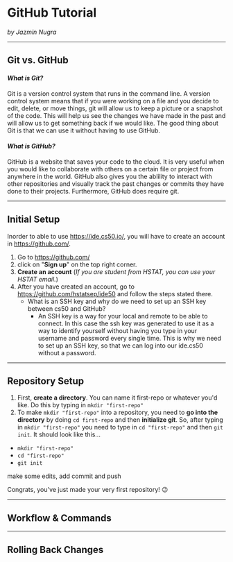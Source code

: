 # GitHub Tutorial

_by Jazmin Nugra_

---
## Git vs. GitHub

#### _What is Git?_
Git is a version control system that runs in the command line. A version control system means that if you were working on a file and you decide to edit, delete, or move things, git will allow us to keep a picture or a snapshot of the code. This will help us see the changes we have made in the past and will allow us to get something back if we would like. The good thing about Git is that we can use it without having to use GitHub.
#### _What is GitHub?_
GitHub is a website that saves your code to the cloud. It is very useful when you would like to collaborate with others on a certain file or project from anywhere in the world. GitHub also gives you the ablility to interact with other repositories and visually track the past changes or commits they have done to their projects. Furthermore, GitHub does require git. 



---
## Initial Setup
Inorder to able to use https://ide.cs50.io/, you will have to create an account in https://github.com/.
1. Go to https://github.com/
2. click on "**Sign up**" on the top right corner.
3. **Create an account** (_If you are student from HSTAT, you can use your HSTAT email._)
4. After you have created an account, go to https://github.com/hstatsep/ide50 and follow the steps stated there.
   * What is an SSH key and why do we need to set up an SSH key between cs50 and GitHub?
     * An SSH key is a way for your local and remote to be able to connect. In this case the ssh key was generated to use it as a way to identify yourself without having you type in your username and password every single time. This is why we need to set up an SSH key, so that we can log into our ide.cs50 without a password. 



---
## Repository Setup
1. First, **create a directory**. You can name it first-repo or whatever you'd like. Do this by typing in `mkdir "first-repo"`
2. To make `mkdir "first-repo"` into a repository, you need to **go into the directory** by doing `cd first-repo` and then **initialize git**. So, after typing in `mkdir "first-repo"` you need to type in `cd "first-repo"` and then `git init`. It should look like this...

* `mkdir "first-repo"`
* `cd "first-repo"`
* `git init`

make some edits, add commit and push

Congrats, you've just made your very first repository! :wink:

---
## Workflow & Commands



---
## Rolling Back Changes